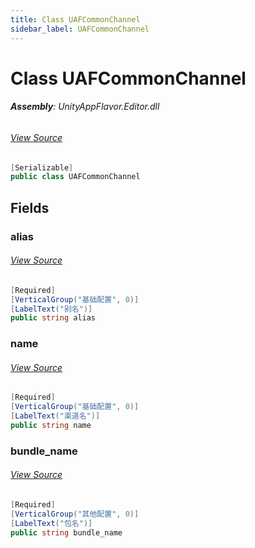 ```yaml
---
title: Class UAFCommonChannel
sidebar_label: UAFCommonChannel
---
```

# Class UAFCommonChannel


###### **Assembly**: UnityAppFlavor.Editor.dll
###### [View Source](git@github.com:LiuOcean/UnityAppFlavor.git/blob/main/UnityAppFlavor/Assets/Editor/Settings/Common/UAFCommonChannel.cs#L6)
```csharp title="Declaration"
[Serializable]
public class UAFCommonChannel
```
## Fields
### alias

###### [View Source](git@github.com:LiuOcean/UnityAppFlavor.git/blob/main/UnityAppFlavor/Assets/Editor/Settings/Common/UAFCommonChannel.cs#L12)
```csharp title="Declaration"
[Required]
[VerticalGroup("基础配置", 0)]
[LabelText("别名")]
public string alias
```
### name

###### [View Source](git@github.com:LiuOcean/UnityAppFlavor.git/blob/main/UnityAppFlavor/Assets/Editor/Settings/Common/UAFCommonChannel.cs#L17)
```csharp title="Declaration"
[Required]
[VerticalGroup("基础配置", 0)]
[LabelText("渠道名")]
public string name
```
### bundle_name

###### [View Source](git@github.com:LiuOcean/UnityAppFlavor.git/blob/main/UnityAppFlavor/Assets/Editor/Settings/Common/UAFCommonChannel.cs#L22)
```csharp title="Declaration"
[Required]
[VerticalGroup("其他配置", 0)]
[LabelText("包名")]
public string bundle_name
```
